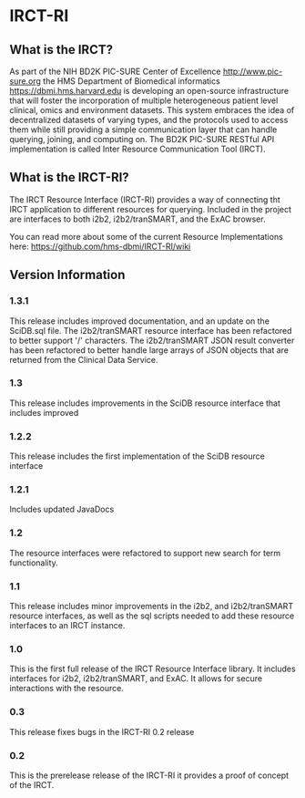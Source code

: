 # IRCT-RI

## What is the IRCT?
As part of the NIH BD2K PIC-SURE Center of Excellence http://www.pic-sure.org the HMS Department of Biomedical informatics https://dbmi.hms.harvard.edu is developing an open-source infrastructure that will foster the incorporation of multiple heterogeneous patient level clinical, omics and environment datasets. This system embraces the idea of decentralized datasets of varying types, and the protocols used to access them while still providing a simple communication layer that can handle querying, joining, and computing on. The BD2K PIC-SURE RESTful API implementation is called Inter Resource Communication Tool (IRCT).

## What is the IRCT-RI?
The IRCT Resource Interface (IRCT-RI) provides a way of connecting tht IRCT application to different resources for querying. Included in the project are interfaces to both i2b2, i2b2/tranSMART, and the ExAC browser.

You can read more about some of the current Resource Implementations here: https://github.com/hms-dbmi/IRCT-RI/wiki

## Version Information

### 1.3.1
This release includes improved documentation, and an update on the SciDB.sql file. The i2b2/tranSMART resource interface has been refactored to better support '/' characters. The i2b2/tranSMART JSON result converter has been refactored to better handle large arrays of JSON objects that are returned from the Clinical Data Service. 

### 1.3
This release includes improvements in the SciDB resource interface that includes improved

### 1.2.2
This release includes the first implementation of the SciDB resource interface

### 1.2.1
Includes updated JavaDocs

### 1.2
The resource interfaces were refactored to support new search for term functionality.

### 1.1
This release includes minor improvements in the i2b2, and i2b2/tranSMART resource interfaces, as well as the sql scripts needed to add these resource interfaces to an IRCT instance.

### 1.0
This is the first full release of the IRCT Resource Interface library. It includes interfaces for i2b2, i2b2/tranSMART, and ExAC. It allows for secure interactions with the resource.

### 0.3
This release fixes bugs in the IRCT-RI 0.2 release

### 0.2
This is the prerelease release of the IRCT-RI it provides a proof of concept of the IRCT.
